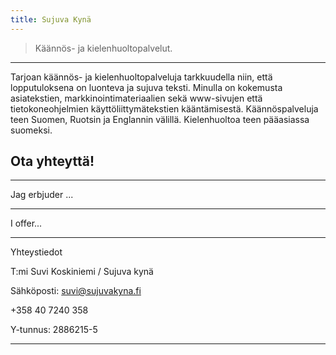 ```yaml
---
title: Sujuva Kynä
---
```


> Käännös- ja kielenhuoltopalvelut.

------

Tarjoan käännös- ja kielenhuoltopalveluja tarkkuudella niin, että lopputuloksena on luonteva ja sujuva teksti. Minulla on kokemusta asiatekstien, markkinointimateriaalien sekä www-sivujen että tietokoneohjelmien käyttöliittymätekstien kääntämisestä. Käännöspalveluja teen Suomen, Ruotsin ja Englannin välillä. Kielenhuoltoa teen pääasiassa suomeksi.

## Ota yhteyttä!

------

Jag erbjuder ...

------

I offer...

------

Yhteystiedot

T:mi Suvi Koskiniemi / Sujuva kynä 

Sähköposti: suvi@sujuvakyna.fi

+358 40 7240 358

Y-tunnus: 2886215-5

-------